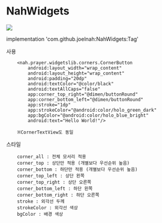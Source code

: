 # NahWidgets

[![](https://jitpack.io/v/joelnah/NahWidgets.svg)](https://jitpack.io/#joelnah/NahWidgets)

implementation 'com.github.joelnah:NahWidgets:Tag'

사용

        <nah.prayer.widgetslib.corners.CornerButton
            android:layout_width="wrap_content"
            android:layout_height="wrap_content"
            android:padding="20dp"
            android:textColor="@color/black"
            android:textAllCaps="false"
            app:corner_top_right="@dimen/buttonRound"
            app:corner_bottom_left="@dimen/buttonRound"
            app:stroke="1dp"
            app:strokeColor="@android:color/holo_green_dark"
            app:bgColor="@android:color/holo_blue_bright"
            android:text="Hello World!"/>
        
        ※CornerTextView도 동일

스타일

        corner_all : 전체 모서리 적용
        corner_top : 상단만 적용 (개별보다 우선순위 높음)
        corner_bottom : 하단만 적용 (개별보다 우선순위 높음)
        corner_top_left : 상단 왼쪽
        corner_top_right : 상단 오른쪽
        corner_bottom_left : 하단 왼쪽 
        corner_bottom_right : 하단 오른쪽
        stroke : 외각선 두께
        strokeColor : 외각선 색상
        bgColor : 배경 색상
